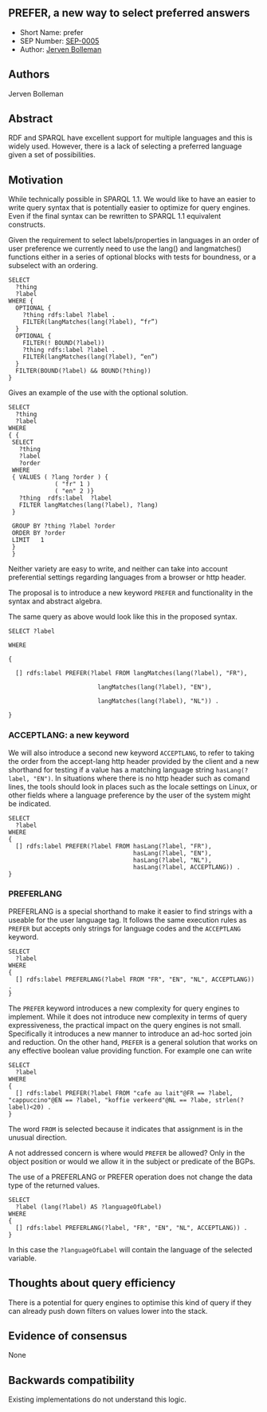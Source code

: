 ## PREFER, a new way to select preferred answers

* Short Name: prefer
* SEP Number: [SEP-0005](sep-0005.md)
* Author: [Jerven Bolleman](https://github.com/jervenbolleman)

## Authors

Jerven Bolleman

## Abstract

RDF and SPARQL have excellent support for multiple languages and this is widely used. However, there is a lack of selecting a preferred language given a set of possibilities. 

## Motivation

While technically possible in SPARQL 1.1. We would like to have an easier to write query syntax that is potentially easier to optimize for query engines. Even if the final syntax can be rewritten to SPARQL 1.1 equivalent constructs.



Given the requirement to select labels/properties in languages in an order of user preference we currently need to use the lang() and langmatches() functions either in a series of optional blocks with tests for boundness, or a subselect with an ordering.


```sparql
SELECT 
  ?thing 
  ?label
WHERE {
  OPTIONAL {
    ?thing rdfs:label ?label .
    FILTER(langMatches(lang(?label), “fr”)
  }
  OPTIONAL {
    FILTER(! BOUND(?label))
    ?thing rdfs:label ?label .
    FILTER(langMatches(lang(?label), “en”)
  }
  FILTER(BOUND(?label) && BOUND(?thing))
}
```
Gives an example of the use with the optional solution.
```sparql
SELECT
  ?thing
  ?label
WHERE
{ { 
 SELECT  
   ?thing 
   ?label 
   ?order
 WHERE
 { VALUES ( ?lang ?order ) {
             ( "fr" 1 )
             ( "en" 2 )}
   ?thing  rdfs:label  ?label
   FILTER langMatches(lang(?label), ?lang)
 }

 GROUP BY ?thing ?label ?order
 ORDER BY ?order
 LIMIT   1
 }
 }
```


Neither variety are easy to write, and neither can take into account preferential settings regarding languages from a browser or http header.



The proposal is to introduce a new keyword `PREFER` and functionality in the syntax and abstract algebra.



The same query as above would look like this in the proposed syntax.


```
SELECT ?label 

WHERE

{

  [] rdfs:label PREFER(?label FROM langMatches(lang(?label), "FR"),

                         langMatches(lang(?label), "EN"), 

                         langMatches(lang(?label), "NL")) .

}
```

### ACCEPTLANG: a new keyword

We will also introduce a second new keyword `ACCEPTLANG`, to refer to taking the order from the accept-lang http header provided by the client and a new shorthand for testing if a value has a matching language string `hasLang(?label, "EN")`. In situations where there is no http header such as comand lines, the tools should look in places such as the locale settings on Linux, or other fields where a language preference by the user of the system might be indicated.


```sparql
SELECT 
  ?label 
WHERE
{
  [] rdfs:label PREFER(?label FROM hasLang(?label, "FR"),
                                   hasLang(?label, "EN"), 
                                   hasLang(?label, "NL"),
                                   hasLang(?label, ACCEPTLANG)) .
}
```

### PREFERLANG

PREFERLANG is a special shorthand to make it easier to find strings with a useable for the user language tag. It follows the same execution rules as `PREFER` but accepts only strings for language codes and the `ACCEPTLANG` keyword.


```sparql
SELECT 
  ?label 
WHERE
{
  [] rdfs:label PREFERLANG(?label FROM "FR", "EN", "NL", ACCEPTLANG)) .
}
```


The `PREFER` keyword introduces a new complexity for query engines to implement. While it does not introduce new complexity in terms of query expressiveness, the practical impact on the query engines is not small. Specifically it introduces a new manner to introduce an ad-hoc sorted join and reduction. On the other hand, `PREFER` is a general solution that works on any effective boolean value providing function. For example one can write


```sparql
SELECT 
  ?label 
WHERE
{
  [] rdfs:label PREFER(?label FROM "cafe au lait"@FR == ?label, "cappuccino"@EN == ?label, "koffie verkeerd"@NL == ?labe, strlen(?label)<20) .
}
```

The word `FROM` is selected because it indicates that assignment is in the unusual direction. 

A not addressed concern is where would `PREFER` be allowed? Only in the object position or would we allow it in the subject or predicate of the BGPs.


The use of a PREFERLANG or PREFER operation does not change the data type of the returned values.
```sparql
SELECT 
  ?label (lang(?label) AS ?languageOfLabel)
WHERE
{
  [] rdfs:label PREFERLANG(?label, "FR", "EN", "NL", ACCEPTLANG)) .
}
```
In this case the `?languageOfLabel` will contain the language of the selected variable.

## Thoughts about query efficiency

There is a potential for query engines to optimise this kind of query if they can already push down filters on values lower into the stack.

## Evidence of consensus

None

## Backwards compatibility

Existing implementations do not understand this logic.








